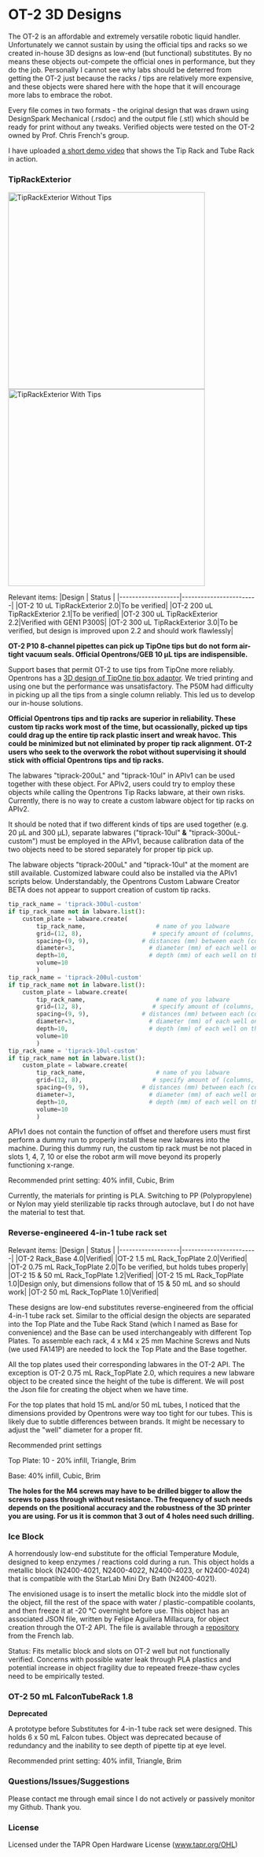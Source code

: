 # OT-2 3D Designs

The OT-2 is an affordable and extremely versatile robotic liquid handler. Unfortunately we cannot sustain by using the official tips and racks so we created in-house 3D designs as low-end (but functional) substitutes. By no means these objects out-compete the official ones in performance, but they do the job. Personally I cannot see why labs should be deterred from getting the OT-2 just because the racks / tips are relatively more expensive, and these objects were shared here with the hope that it will encourage more labs to embrace the robot.

Every file comes in two formats - the original design that was drawn using DesignSpark Mechanical (.rsdoc) and the output file (.stl) which should be ready for print without any tweaks. Verified objects were tested on the OT-2 owned by Prof. Chris French's group.

I have uploaded [a short demo video](https://youtu.be/5dVj4VwHN3Q) that shows the Tip Rack and Tube Rack in action.

### TipRackExterior

<img src="https://github.com/tyhho/OT-2_3D_Designs/blob/master/images/TipRackExteriors_withoutTips.jpg" alt="TipRackExterior Without Tips" width="400"><img src="https://github.com/tyhho/OT-2_3D_Designs/blob/master/images/TipRackExteriors_withTips.jpg" alt="TipRackExterior With Tips" width="400">

Relevant items:
|Design         |        Status |
|-------------------|------------------------|
|OT-2 10 uL TipRackExterior 2.0|To be verified|
|OT-2 200 uL TipRackExterior 2.1|To be verified|
|OT-2 300 uL TipRackExterior 2.2|Verified with GEN1 P300S|
|OT-2 300 uL TipRackExterior 3.0|To be verified, but design is improved upon 2.2 and should work flawlessly|

**OT-2 P10 8-channel pipettes can pick up TipOne tips but do not form air-tight vacuum seals. Official Opentrons/GEB 10 µL tips are indispensible.**

Support bases that permit OT-2 to use tips from TipOne more reliably. 
Opentrons has a [3D design of TipOne tip box adaptor](https://github.com/Opentrons/otone_hardware/blob/master/models/TipOne%20tip%20rack.stl). We tried printing and using one but the performance was unsatisfactory. The P50M had difficulty in picking up all the tips from a single column reliably. This led us to develop our in-house solutions.

**Official Opentrons tips and tip racks are superior in reliability. These custom tip racks work most of the time, but ocassionally, picked up tips could drag up the entire tip rack plastic insert and wreak havoc. This could be minimized but not eliminated by proper tip rack alignment. OT-2 users who seek to the overwork the robot without supervising it should stick with official Opentrons tips and tip racks.**

The labwares "tiprack-200uL" and "tiprack-10ul" in APIv1 can be used together with these object. For APIv2, users could try to employ these objects while calling the Opentrons Tip Racks labware, at their own risks. Currently, there is no way to create a custom labware object for tip racks on APIv2.

It should be noted that if two different kinds of tips are used together (e.g. 20 µL and 300 µL), separate labwares ("tiprack-10ul" **&** "tiprack-300uL-custom") must be employed in the APIv1, because calibration data of the two objects need to be stored separately for proper tip pick up.

The labware objects "tiprack-200uL" and "tiprack-10ul" at the moment are still available. Customized labware could also be installed via the APIv1 scripts below. Understandably, the Opentrons Custom Labware Creator BETA does not appear to support creation of custom tip racks.

```python
tip_rack_name = 'tiprack-300ul-custom'
if tip_rack_name not in labware.list():
    custom_plate = labware.create(
        tip_rack_name,                    # name of you labware
        grid=(12, 8),                    # specify amount of (columns, rows)
        spacing=(9, 9),               # distances (mm) between each (column, row)
        diameter=3,                     # diameter (mm) of each well on the plate
        depth=10,                       # depth (mm) of each well on the plate
        volume=10
        )
tip_rack_name = 'tiprack-200ul-custom'
if tip_rack_name not in labware.list():
    custom_plate = labware.create(
        tip_rack_name,                    # name of you labware
        grid=(12, 8),                    # specify amount of (columns, rows)
        spacing=(9, 9),               # distances (mm) between each (column, row)
        diameter=3,                     # diameter (mm) of each well on the plate
        depth=10,                       # depth (mm) of each well on the plate
        volume=10
        )
tip_rack_name = 'tiprack-10ul-custom'
if tip_rack_name not in labware.list():
    custom_plate = labware.create(
        tip_rack_name,                    # name of you labware
        grid=(12, 8),                    # specify amount of (columns, rows)
        spacing=(9, 9),               # distances (mm) between each (column, row)
        diameter=3,                     # diameter (mm) of each well on the plate
        depth=10,                       # depth (mm) of each well on the plate
        volume=10
        )
```

APIv1 does not contain the function of offset and therefore users must first perform a dummy run to properly install these new labwares into the machine.
During this dummy run, the custom tip rack must be not placed in slots 1, 4, 7, 10 or else the robot arm will move beyond its properly functioning x-range.

Recommended print setting: 40% infill, Cubic, Brim

Currently, the materials for printing is PLA. Switching to PP (Polypropylene) or Nylon may yield sterilizable tip racks through autoclave, but I do not have the material to test that.

### Reverse-engineered 4-in-1 tube rack set

Relevant items:
|Design         |        Status |
|-------------------|------------------------|
|OT-2 Rack_Base 4.0|Verified|
|OT-2 1.5 mL Rack_TopPlate 2.0|Verified|
|OT-2 0.75 mL Rack_TopPlate 2.0|To be verified, but holds tubes properly|
|OT-2 15 & 50 mL Rack_TopPlate 1.2|Verified|
|OT-2 15 mL Rack_TopPlate 1.0|Design only, but dimensions follow that of 15 & 50 mL and so should work|
|OT-2 50 mL Rack_TopPlate 1.0|Verified|

These designs are low-end substitutes reverse-engineered from the official 4-in-1 tube rack set.
Similar to the official design the objects are separated into the Top Plate and the Tube Rack Stand (which I named as Base for convenience) and the Base can be used interchangeably with different Top Plates.
To assemble each rack, 4 x M4 x 25 mm Machine Screws and Nuts (we used FA141P) are needed to lock the Top Plate and the Base together.

All the top plates used their corresponding labwares in the OT-2 API.
 The exception is OT-2 0.75 mL Rack_TopPlate 2.0, which requires a new labware object to be created since the height of the tube is different.
 We will post the Json file for creating the object when we have time.

For the top plates that hold 15 mL and/or 50 mL tubes, I noticed that the dimensions provided by Opentrons were way too tight for our tubes.
 This is likely due to subtle differences between brands. It might be necessary to adjust the "well" diameter for a proper fit.

Recommended print settings

Top Plate: 10 - 20% infill, Triangle, Brim

Base: 40% infill, Cubic, Brim

**The holes for the M4 screws may have to be drilled bigger to allow the screws to pass through without resistance. The frequency of such needs depends on the positional accuracy and the robustness of the 3D printer you are using. For us it is common that 3 out of 4 holes need such drilling.**

### Ice Block
A horrendously low-end substitute for the official Temperature Module, designed to keep enzymes / reactions cold during a run. This object holds a metallic block (N2400-4021, N2400-4022, N2400-4023, or N2400-4024) that is compatible with the StarLab Mini Dry Bath (N2400-4021). 

The envisioned usage is to insert the metallic block into the middle slot of the object, fill the rest of the space with water / plastic-compatible coolants, and then freeze it at -20 °C overnight before use.
This object has an associated JSON file, written by Felipe Aguilera Millacura, for object creation through the OT-2 API. The file is available through a [repository](https://github.com/chris-french-lab/OT2_Objects) from the French lab.

Status: Fits metallic block and slots on OT-2 well but not functionally verified. Concerns with possible water leak through PLA plastics and potential increase in object fragility due to repeated freeze-thaw cycles need to be empirically tested.

### OT-2 50 mL FalconTubeRack 1.8
**Deprecated**

A prototype before Substitutes for 4-in-1 tube rack set were designed. This holds 6 x 50 mL Falcon tubes. Object was deprecated because of redundancy and the inability to see depth of pipette tip at eye level.

Recommended print setting: 40% infill, Triangle, Brim

### Questions/Issues/Suggestions
Please contact me through email since I do not actively or passively monitor my Github. Thank you.

### License
Licensed under the TAPR Open Hardware License (www.tapr.org/OHL)